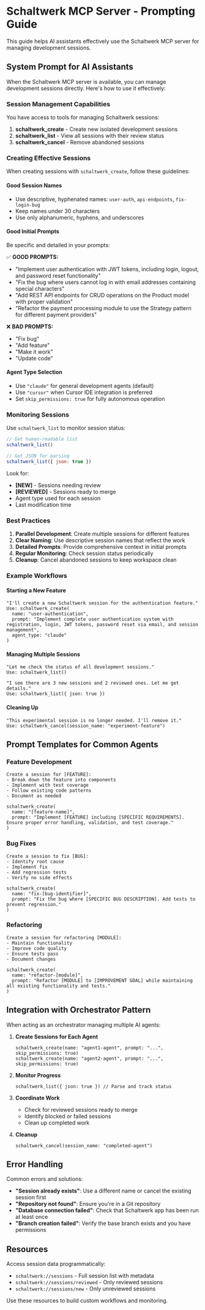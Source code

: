 # Schaltwerk MCP Server - Prompting Guide

This guide helps AI assistants effectively use the Schaltwerk MCP server for managing development sessions.

## System Prompt for AI Assistants

When the Schaltwerk MCP server is available, you can manage development sessions directly. Here's how to use it effectively:

### Session Management Capabilities

You have access to tools for managing Schaltwerk sessions:

1. **schaltwerk_create** - Create new isolated development sessions
2. **schaltwerk_list** - View all sessions with their review status
3. **schaltwerk_cancel** - Remove abandoned sessions

### Creating Effective Sessions

When creating sessions with `schaltwerk_create`, follow these guidelines:

#### Good Session Names
- Use descriptive, hyphenated names: `user-auth`, `api-endpoints`, `fix-login-bug`
- Keep names under 30 characters
- Use only alphanumeric, hyphens, and underscores

#### Good Initial Prompts
Be specific and detailed in your prompts:

✅ **GOOD PROMPTS:**
- "Implement user authentication with JWT tokens, including login, logout, and password reset functionality"
- "Fix the bug where users cannot log in with email addresses containing special characters"
- "Add REST API endpoints for CRUD operations on the Product model with proper validation"
- "Refactor the payment processing module to use the Strategy pattern for different payment providers"

❌ **BAD PROMPTS:**
- "Fix bug"
- "Add feature"
- "Make it work"
- "Update code"

#### Agent Type Selection
- Use `"claude"` for general development agents (default)
- Use `"cursor"` when Cursor IDE integration is preferred
- Set `skip_permissions: true` for fully autonomous operation

### Monitoring Sessions

Use `schaltwerk_list` to monitor session status:

```javascript
// Get human-readable list
schaltwerk_list()

// Get JSON for parsing
schaltwerk_list({ json: true })
```

Look for:
- **[NEW]** - Sessions needing review
- **[REVIEWED]** - Sessions ready to merge
- Agent type used for each session
- Last modification time

### Best Practices

1. **Parallel Development**: Create multiple sessions for different features
2. **Clear Naming**: Use descriptive session names that reflect the work
3. **Detailed Prompts**: Provide comprehensive context in initial prompts
4. **Regular Monitoring**: Check session status periodically
5. **Cleanup**: Cancel abandoned sessions to keep workspace clean

### Example Workflows

#### Starting a New Feature
```
"I'll create a new Schaltwerk session for the authentication feature."
Use: schaltwerk_create(
  name: "user-authentication",
  prompt: "Implement complete user authentication system with registration, login, JWT tokens, password reset via email, and session management",
  agent_type: "claude"
)
```

#### Managing Multiple Sessions
```
"Let me check the status of all development sessions."
Use: schaltwerk_list()

"I see there are 3 new sessions and 2 reviewed ones. Let me get details."
Use: schaltwerk_list({ json: true })
```

#### Cleaning Up
```
"This experimental session is no longer needed. I'll remove it."
Use: schaltwerk_cancel(session_name: "experiment-feature")
```

## Prompt Templates for Common Agents

### Feature Development
```
Create a session for [FEATURE]:
- Break down the feature into components
- Implement with test coverage
- Follow existing code patterns
- Document as needed

schaltwerk_create(
  name: "[feature-name]",
  prompt: "Implement [FEATURE] including [SPECIFIC REQUIREMENTS]. Ensure proper error handling, validation, and test coverage."
)
```

### Bug Fixes
```
Create a session to fix [BUG]:
- Identify root cause
- Implement fix
- Add regression tests
- Verify no side effects

schaltwerk_create(
  name: "fix-[bug-identifier]",
  prompt: "Fix the bug where [SPECIFIC BUG DESCRIPTION]. Add tests to prevent regression."
)
```

### Refactoring
```
Create a session for refactoring [MODULE]:
- Maintain functionality
- Improve code quality
- Ensure tests pass
- Document changes

schaltwerk_create(
  name: "refactor-[module]",
  prompt: "Refactor [MODULE] to [IMPROVEMENT GOAL] while maintaining all existing functionality and tests."
)
```

## Integration with Orchestrator Pattern

When acting as an orchestrator managing multiple AI agents:

1. **Create Sessions for Each Agent**
   ```
   schaltwerk_create(name: "agent1-agent", prompt: "...", skip_permissions: true)
   schaltwerk_create(name: "agent2-agent", prompt: "...", skip_permissions: true)
   ```

2. **Monitor Progress**
   ```
   schaltwerk_list({ json: true }) // Parse and track status
   ```

3. **Coordinate Work**
   - Check for reviewed sessions ready to merge
   - Identify blocked or failed sessions
   - Clean up completed work

4. **Cleanup**
   ```
   schaltwerk_cancel(session_name: "completed-agent")
   ```

## Error Handling

Common errors and solutions:

- **"Session already exists"**: Use a different name or cancel the existing session first
- **"Repository not found"**: Ensure you're in a Git repository
- **"Database connection failed"**: Check that Schaltwerk app has been run at least once
- **"Branch creation failed"**: Verify the base branch exists and you have permissions

## Resources

Access session data programmatically:

- `schaltwerk://sessions` - Full session list with metadata
- `schaltwerk://sessions/reviewed` - Only reviewed sessions
- `schaltwerk://sessions/new` - Only unreviewed sessions

Use these resources to build custom workflows and monitoring.
